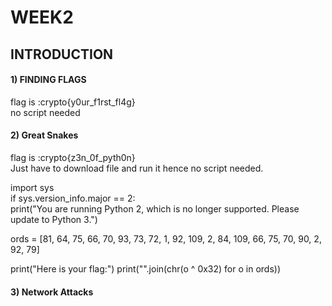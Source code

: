 # WEEK2
## INTRODUCTION
#### 1) FINDING FLAGS
flag is :crypto{y0ur_f1rst_fl4g}  
no script needed

#### 2) Great Snakes
flag is :crypto{z3n_0f_pyth0n}  
Just have to download file and run it hence no script needed.  

import sys  
if sys.version_info.major == 2:  
print("You are running Python 2, which is no longer supported. Please update to Python 3.")

ords = [81, 64, 75, 66, 70, 93, 73, 72, 1, 92, 109, 2, 84, 109, 66, 75, 70, 90, 2, 92, 79]

print("Here is your flag:")
print("".join(chr(o ^ 0x32) for o in ords))

#### 3) Network Attacks
